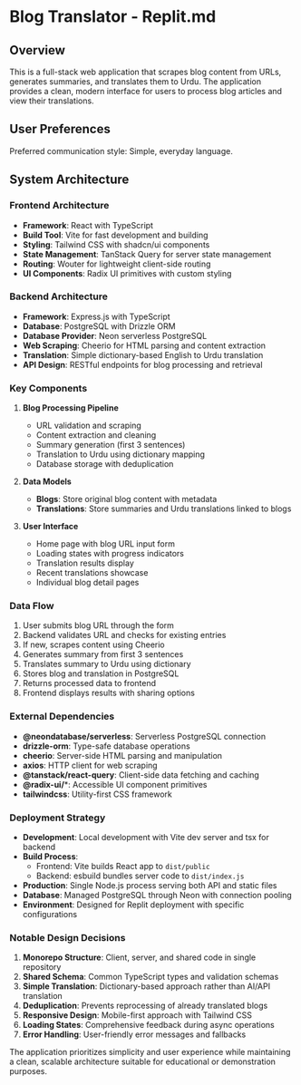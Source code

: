 # Blog Translator - Replit.md

## Overview

This is a full-stack web application that scrapes blog content from URLs, generates summaries, and translates them to Urdu. The application provides a clean, modern interface for users to process blog articles and view their translations.

## User Preferences

Preferred communication style: Simple, everyday language.

## System Architecture

### Frontend Architecture
- **Framework**: React with TypeScript
- **Build Tool**: Vite for fast development and building
- **Styling**: Tailwind CSS with shadcn/ui components
- **State Management**: TanStack Query for server state management
- **Routing**: Wouter for lightweight client-side routing
- **UI Components**: Radix UI primitives with custom styling

### Backend Architecture
- **Framework**: Express.js with TypeScript
- **Database**: PostgreSQL with Drizzle ORM
- **Database Provider**: Neon serverless PostgreSQL
- **Web Scraping**: Cheerio for HTML parsing and content extraction
- **Translation**: Simple dictionary-based English to Urdu translation
- **API Design**: RESTful endpoints for blog processing and retrieval

### Key Components

1. **Blog Processing Pipeline**
   - URL validation and scraping
   - Content extraction and cleaning
   - Summary generation (first 3 sentences)
   - Translation to Urdu using dictionary mapping
   - Database storage with deduplication

2. **Data Models**
   - **Blogs**: Store original blog content with metadata
   - **Translations**: Store summaries and Urdu translations linked to blogs

3. **User Interface**
   - Home page with blog URL input form
   - Loading states with progress indicators
   - Translation results display
   - Recent translations showcase
   - Individual blog detail pages

### Data Flow

1. User submits blog URL through the form
2. Backend validates URL and checks for existing entries
3. If new, scrapes content using Cheerio
4. Generates summary from first 3 sentences
5. Translates summary to Urdu using dictionary
6. Stores blog and translation in PostgreSQL
7. Returns processed data to frontend
8. Frontend displays results with sharing options

### External Dependencies

- **@neondatabase/serverless**: Serverless PostgreSQL connection
- **drizzle-orm**: Type-safe database operations
- **cheerio**: Server-side HTML parsing and manipulation
- **axios**: HTTP client for web scraping
- **@tanstack/react-query**: Client-side data fetching and caching
- **@radix-ui/***: Accessible UI component primitives
- **tailwindcss**: Utility-first CSS framework

### Deployment Strategy

- **Development**: Local development with Vite dev server and tsx for backend
- **Build Process**: 
  - Frontend: Vite builds React app to `dist/public`
  - Backend: esbuild bundles server code to `dist/index.js`
- **Production**: Single Node.js process serving both API and static files
- **Database**: Managed PostgreSQL through Neon with connection pooling
- **Environment**: Designed for Replit deployment with specific configurations

### Notable Design Decisions

1. **Monorepo Structure**: Client, server, and shared code in single repository
2. **Shared Schema**: Common TypeScript types and validation schemas
3. **Simple Translation**: Dictionary-based approach rather than AI/API translation
4. **Deduplication**: Prevents reprocessing of already translated blogs
5. **Responsive Design**: Mobile-first approach with Tailwind CSS
6. **Loading States**: Comprehensive feedback during async operations
7. **Error Handling**: User-friendly error messages and fallbacks

The application prioritizes simplicity and user experience while maintaining a clean, scalable architecture suitable for educational or demonstration purposes.